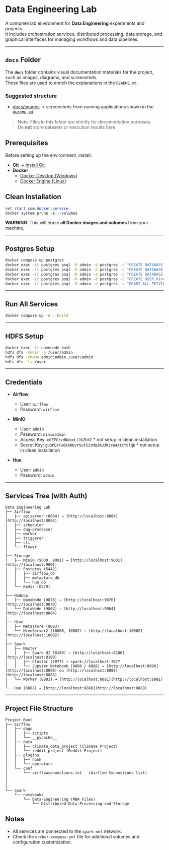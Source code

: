 # Data Engineering Lab

A complete lab environment for **Data Engineering** experiments and projects.  
It includes orchestration services, distributed processing, data storage, and graphical interfaces for managing workflows and data pipelines.  

---

## `docs` Folder  

The **`docs`** folder contains visual documentation materials for the project, such as images, diagrams, and screenshots.  
These files are used to enrich the explanations in the `README.md`.  

### Suggested structure  
- [docs/images](https://github.com/joaopmts/lab/tree/main/docs/images) → screenshots from running applications shown in the `README.md`  

> Note: Files in this folder are strictly for documentation purposes.  
> Do **not** store datasets or execution results here.  

## Prerequisites

Before setting up the environment, install:  

- **Git** → [Install Git](https://git-scm.com/book/en/v2/Getting-Started-Installing-Git)  
- **Docker**  
  - [Docker Desktop (Windows)](https://hub.docker.com/editions/community/docker-ce-desktop-windows)  
  - [Docker Engine (Linux)](https://docs.docker.com/install/linux/docker-ce/ubuntu/)  


## Clean Installation

```powershell
net start com.docker.service
docker system prune -a --volumes
```

**WARNING**: This will erase **all Docker images and volumes** from your machine.  

---

## Postgres Setup

```bash
docker compose up postgres
docker exec -it postgres psql -U admin -d postgres -c "CREATE DATABASE airflow_db;"
docker exec -it postgres psql -U admin -d postgres -c "CREATE DATABASE metastore_db;"
docker exec -it postgres psql -U admin -d postgres -c "CREATE DATABASE hue_db;"
docker exec -it postgres psql -U admin -d postgres -c "CREATE USER hive WITH PASSWORD 'password';"
docker exec -it postgres psql -U admin -d postgres -c "GRANT ALL PRIVILEGES ON DATABASE metastore_db TO hive;"
```

---

## Run All Services

```bash
docker compose up -d --build
```

---

## HDFS Setup

```bash
docker exec -it namenode bash
hdfs dfs -mkdir -p /user/admin
hdfs dfs -chown admin:admin /user/admin
hdfs dfs -ls /user
```

---

## Credentials

- **Airflow**  
  - User: `airflow`  
  - Password: `airflow`  

- **MinIO**  
  - User: `admin`  
  - Password: `minioadmin`  
  - Access Key: `eDFFCzvdNdoeLlJkZhXI`                      * not setup in clean installation
  - Secret Key: `gU3PQYFs6K60DvP5ut52zMQJAU3M3rW4XtCY9lqb`  * not setup in clean installation

- **Hue**  
  - User: `admin`       
  - Password: `admin`    

---

## Services Tree (with Auth)

```
Data Engineering Lab
├── Airflow
│   ├── apiserver (8084) → [http://localhost:8084](http://localhost:8084)
│   ├── scheduler
│   ├── dag-processor
│   ├── worker
│   ├── triggerer
│   ├── cli
│   └── flower
│
├── Storage
│   ├── MinIO (9000, 9001) → [http://localhost:9001](http://localhost:9001)
│   ├── Postgres (5442) 
│   │   ├── airflow_db
│   │   ├── metastore_db
│   │   └── hue_db
│   └── Redis (6379) 
│
├── Hadoop
│   ├── NameNode (9870) → [http://localhost:9870](http://localhost:9870)
│   └── DataNode (9864) → [http://localhost:9864](http://localhost:9864)
│
├── Hive
│   ├── Metastore (9083)
│   └── HiveServer2 (10000, 10002) → [http://localhost:10002](http://localhost:10002)
│
├── Spark
│   ├── Master
│   │   ├── Spark UI (8180) → [http://localhost:8180](http://localhost:8180)
│   │   ├── Cluster (7077) → spark://localhost:7077
│   │   └── Jupyter Notebook (8890 / 8888) → [http://localhost:8890](http://localhost:8890) ou [http://localhost:8888](http://localhost:8888)
│   └── Worker (8881) → [http://localhost:8881](http://localhost:8881)
│
└── Hue (8888) → [http://localhost:8888](http://localhost:8888)

```

---

## Project File Structure

```
Project Root
├── airflow
│   ├── dags 
│   │   ├── scripts
│   │   └── __pycache__
│   ├── data
│   │   ├── climate_data_project (Climate Project)
│   │   └── reddit_project (Reddit Project)
│   ├── plugins
│   │   ├── hook
│   │   └── operators
│   └── conf
│       └── airflowconnections.txt   (Airflow Connections list)
│   
│
│
└── spark
    └── notebooks
        └── Data-Engineering (MBA Files)
            └── Distributed-Data-Processing-and-Storage
```

## Notes

- All services are connected to the `spark-net` network.  
- Check the `docker-compose.yml` file for additional volumes and configuration customization.  
